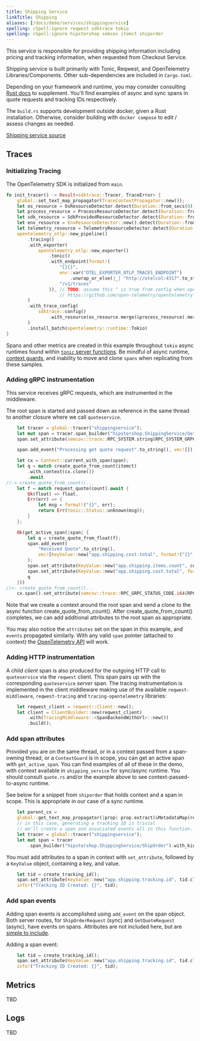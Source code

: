 ```yaml
---
title: Shipping Service
linkTitle: Shipping
aliases: [/docs/demo/services/shippingservice]
spelling: cSpell:ignore reqwest sdktrace tokio
spelling: cSpell:ignore hipstershop semcov itemct shiporder
---
```


This service is responsible for providing shipping information including pricing
and tracking information, when requested from Checkout Service.

Shipping service is built primarily with Tonic, Reqwest, and OpenTelemetry
Libraries/Components. Other sub-dependencies are included in `Cargo.toml`.

Depending on your framework and runtime, you may consider consulting
[Rust docs](/docs/instrumentation/rust/) to supplement. You'll find examples of
async and sync spans in quote requests and tracking IDs respectively.

The `build.rs` supports development outside docker, given a Rust installation.
Otherwise, consider building with `docker compose` to edit / assess changes as
needed.

[Shipping service source](https://github.com/open-telemetry/opentelemetry-demo/blob/main/src/shippingservice/)

## Traces

### Initializing Tracing

The OpenTelemetry SDK is initialized from `main`.

```rust
fn init_tracer() -> Result<sdktrace::Tracer, TraceError> {
    global::set_text_map_propagator(TraceContextPropagator::new());
    let os_resource = OsResourceDetector.detect(Duration::from_secs(0));
    let process_resource = ProcessResourceDetector.detect(Duration::from_secs(0));
    let sdk_resource = SdkProvidedResourceDetector.detect(Duration::from_secs(0));
    let env_resource = EnvResourceDetector::new().detect(Duration::from_secs(0));
    let telemetry_resource = TelemetryResourceDetector.detect(Duration::from_secs(0));
    opentelemetry_otlp::new_pipeline()
        .tracing()
        .with_exporter(
            opentelemetry_otlp::new_exporter()
                .tonic()
                .with_endpoint(format!(
                    "{}{}",
                    env::var("OTEL_EXPORTER_OTLP_TRACES_ENDPOINT")
                        .unwrap_or_else(|_| "http://otelcol:4317".to_string()),
                    "/v1/traces"
                )), // TODO: assume this ^ is true from config when opentelemetry crate > v0.17.0
                    // https://github.com/open-telemetry/opentelemetry-rust/pull/806 includes the environment variable.
        )
        .with_trace_config(
            sdktrace::config()
                .with_resource(os_resource.merge(&process_resource).merge(&sdk_resource).merge(&env_resource).merge(&telemetry_resource)),
        )
        .install_batch(opentelemetry::runtime::Tokio)
}
```

Spans and other metrics are created in this example throughout `tokio` async
runtimes found within
[`tonic` server functions](https://github.com/hyperium/tonic/blob/master/examples/helloworld-tutorial.md#writing-our-server).
Be mindful of async runtime,
[context guards](https://docs.rs/opentelemetry/latest/opentelemetry/struct.ContextGuard.html),
and inability to move and clone `spans` when replicating from these samples.

### Adding gRPC instrumentation

This service receives gRPC requests, which are instrumented in the middleware.

The root span is started and passed down as reference in the same thread to
another closure where we call `quoteservice`.

```rust
    let tracer = global::tracer("shippingservice");
    let mut span = tracer.span_builder("hipstershop.ShippingService/GetQuote").with_kind(SpanKind::Server).start_with_context(&tracer, &parent_cx);
    span.set_attribute(semcov::trace::RPC_SYSTEM.string(RPC_SYSTEM_GRPC));

    span.add_event("Processing get quote request".to_string(), vec![]);

    let cx = Context::current_with_span(span);
    let q = match create_quote_from_count(itemct)
        .with_context(cx.clone())
        .await
//-> create_quote_from_count()...
    let f = match request_quote(count).await {
        Ok(float) => float,
        Err(err) => {
            let msg = format!("{}", err);
            return Err(tonic::Status::unknown(msg));
        }
    };

    Ok(get_active_span(|span| {
        let q = create_quote_from_float(f);
        span.add_event(
            "Received Quote".to_string(),
            vec![KeyValue::new("app.shipping.cost.total", format!("{}", q))],
        );
        span.set_attribute(KeyValue::new("app.shipping.items.count", count as i64));
        span.set_attribute(KeyValue::new("app.shipping.cost.total", format!("{}", q)));
        q
    }))
//<- create_quote_from_count()...
    cx.span().set_attribute(semcov::trace::RPC_GRPC_STATUS_CODE.i64(RPC_GRPC_STATUS_CODE_OK));
```

Note that we create a context around the root span and send a clone to the async
function create_quote_from_count(). After create_quote_from_count() completes,
we can add additional attributes to the root span as appropriate.

You may also notice the `attributes` set on the span in this example, and
`events` propagated similarly. With any valid `span` pointer (attached to
context) the
[OpenTelemetry API](https://docs.rs/opentelemetry/0.17.0/opentelemetry/trace/struct.SpanRef.html)
will work.

### Adding HTTP instrumentation

A child _client_ span is also produced for the outgoing HTTP call to
`quoteservice` via the `reqwest` client. This span pairs up with the
corresponding `quoteservice` _server_ span. The tracing instrumentation is
implemented in the client middleware making use of the available
`reqwest-middleware`, `reqwest-tracing` and `tracing-opentelemetry` libraries:

```rust
    let reqwest_client = reqwest::Client::new();
    let client = ClientBuilder::new(reqwest_client)
        .with(TracingMiddleware::<SpanBackendWithUrl>::new())
        .build();
```

### Add span attributes

Provided you are on the same thread, or in a context passed from a span-owning
thread, or a `ContextGuard` is in scope, you can get an active span with
`get_active_span`. You can find examples of all of these in the demo, with
context available in `shipping_service` for sync/async runtime. You should
consult `quote.rs` and/or the example above to see context-passed-to-async
runtime.

See below for a snippet from `shiporder` that holds context and a span in scope.
This is appropriate in our case of a sync runtime.

```rust
    let parent_cx =
    global::get_text_map_propagator(|prop| prop.extract(&MetadataMap(request.metadata())));
    // in this case, generating a tracking ID is trivial
    // we'll create a span and associated events all in this function.
    let tracer = global::tracer("shippingservice");
    let mut span = tracer
        .span_builder("hipstershop.ShippingService/ShipOrder").with_kind(SpanKind::Server).start_with_context(&tracer, &parent_cx);
```

You must add attributes to a span in context with `set_attribute`, followed by a
`KeyValue` object, containing a key, and value.

```rust
    let tid = create_tracking_id();
    span.set_attribute(KeyValue::new("app.shipping.tracking.id", tid.clone()));
    info!("Tracking ID Created: {}", tid);
```

### Add span events

Adding span events is accomplished using `add_event` on the span object. Both
server routes, for `ShipOrderRequest` (sync) and `GetQuoteRequest` (async), have
events on spans. Attributes are not included here, but are
[simple to include](https://docs.rs/opentelemetry/latest/opentelemetry/trace/trait.Span.html#method.add_event).

Adding a span event:

```rust
    let tid = create_tracking_id();
    span.set_attribute(KeyValue::new("app.shipping.tracking.id", tid.clone()));
    info!("Tracking ID Created: {}", tid);
```

## Metrics

TBD

## Logs

TBD
